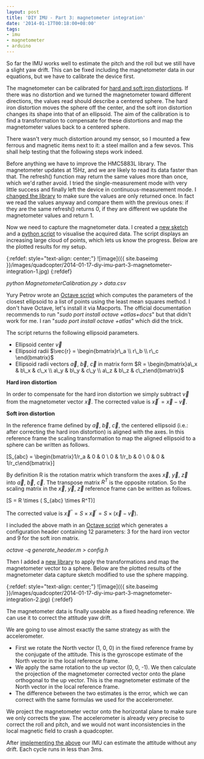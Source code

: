 ```yaml
---
layout: post
title: 'DIY IMU - Part 3: magnetometer integration'
date: '2014-01-17T00:18:00+08:00'
tags:
- imu
- magnetometer
- arduino
---
```

So far the IMU works well to estimate the pitch and the roll but we still have a slight yaw drift. This can be fixed including the magnetometer data in our equations, but we have to calibrate the device first.

The magnetometer can be calibrated for [hard and soft iron distortions](https://memsblog.wordpress.com/2011/03/22/hard-and-soft-iron-magnetic-compensation-explained/). If there was no distortion and we turned the magnetometer toward different directions, the values read should describe a centered sphere. The hard iron distortion moves the sphere off the center, and the soft iron distortion changes its shape into that of an ellipsoid. The aim of the calibration is to find a transformation to compensate for these distortions and map the magnetometer values back to a centered sphere.

There wasn't very much distortion around my sensor, so I mounted a few ferrous and magnetic items next to it: a steel maillon and a few sevos. This shall help testing that the following steps work indeed.

Before anything we have to improve the HMC5883L library. The magnetometer updates at 15Hz, and we are likely to read its data faster than that. The refresh() function may return the same values more than once, which we'd rather avoid. I tried the single-measurement mode with very little success and finally left the device in continuous-measurement mode. I [changed the library](https://github.com/marcv81/quadcopter/commit/a24c8e393e1ef1e1b1de78a4c21eea2f2f0f929a) to make sure the values are only returned once. In fact we read the values anyway and compare them with the previous ones: if they are the same refresh() returns 0, if they are different we update the magnetometer values and return 1.

Now we need to capture the magnetometer data. I created a [new sketch](https://github.com/marcv81/quadcopter/commit/d76a88d8c96914c3fc5b4e54331cef7d5241450b) and a [python script](https://github.com/marcv81/quadcopter/commit/0d308edbf5c7d96256960f7ee60a3955ab571649) to visualise the acquired data. The script displays an increasing large cloud of points, which lets us know the progress. Below are the plotted results for my setup.

{:refdef: style="text-align: center;"}
![image]({{ site.baseimg }}/images/quadcopter/2014-01-17-diy-imu-part-3-magnetometer-integration-1.jpg)
{:refdef}

_python MagnetometerCalibration.py \> data.csv_

Yury Petrov wrote an [Octave script](https://www.mathworks.co.uk/matlabcentral/fileexchange/24693-ellipsoid-fit) which computes the parameters of the closest ellipsoid to a list of points using the least mean squares method. I don't have Octave, let's install it via Macports. The official documentation recommends to run "_sudo port install octave +atlas+docs_" but that didn't work for me. I ran "_sudo port install octave +atlas_" which did the trick.

The script returns the following ellipsoid parameters.

- Ellipsoid center $\vec{v}$  
- Ellipsoid radii $\vec{r} = \begin{bmatrix}r\_a \\ r\_b \\ r\_c \end{bmatrix}$
- Ellipsoid radii vectors $\vec{a}$, $\vec{b}$, $\vec{c}$ in matrix form $R = \begin{bmatrix}a\_x & b\_x & c\_x \\ a\_y & b\_y & c\_y \\ a\_z & b\_z & c\_z\end{bmatrix}$

**Hard iron distortion**

In order to compensate for the hard iron distortion we simply subtract $\vec{v}$ from the magnetometer vector $\vec{x}$. The corrected value is $\vec{x}^\prime = \vec{x} - \vec{v}$.

**Soft iron distortion**

In the reference frame defined by $\vec{a}$, $\vec{b}$, $\vec{c}$, the centered ellipsoid (i.e.: after correcting the hard iron distortion) is aligned with the axes. In this reference frame the scaling transformation to map the aligned ellipsoid to a sphere can be written as follows.

\[S\_{abc} = \begin{bmatrix}1/r\_a & 0 & 0 \\ 0 & 1/r\_b & 0 \\ 0 & 0 & 1/r\_c\end{bmatrix}\]

By definition R is the rotation matrix which transform the axes $\vec{x}$, $\vec{y}$, $\vec{z}$ into $\vec{a}$, $\vec{b}$, $\vec{c}$. The transpose matrix $R^T$ is the opposite rotation. So the scaling matrix in the $\vec{x}$, $\vec{y}$, $\vec{z}$ reference frame can be written as follows.

\[S = R \times ( S\_{abc} \times R^T)\]

The corrected value is $\vec{x}^{\prime\prime} = S \times \vec{x}^\prime = S \times (\vec{x} - \vec{v})$.

I included the above math in an [Octave script](https://github.com/marcv81/quadcopter/commit/aa85b2a5960ee59be0ebe3623306059822be1190) which generates a configuration header containing 12 parameters: 3 for the hard iron vector and 9 for the soft iron matrix.

_octave -q generate\_header.m \> config.h_

Then I added a [new library](https://github.com/marcv81/quadcopter/commit/459d7193e48b6da028f21ac136d73470d3bb7970) to apply the transformations and map the magnetometer vector to a sphere. Below are the plotted results of the magnetometer data capture sketch modified to use the sphere mapping.

{:refdef: style="text-align: center;"}
![image]({{ site.baseimg }}/images/quadcopter/2014-01-17-diy-imu-part-3-magnetometer-integration-2.jpg)
{:refdef}

The magnetometer data is finally useable as a fixed heading reference. We can use it to correct the attitude yaw drift.

We are going to use almost exactly the same strategy as with the accelerometer.

- First we rotate the North vector (1, 0, 0) in the fixed reference frame by the conjugate of the attitude. This is the gyroscope estimate of the North vector in the local reference frame.
- We apply the same rotation to the up vector (0, 0, -1). We then calculate the projection of the magnetometer corrected vector onto the plane orthogonal to the up vector. This is the magnetometer estimate of the North vector in the local reference frame.
- The difference between the two estimates is the error, which we can correct with the same formulas we used for the accelerometer.

We project the magnetometer vector onto the horizontal plane to make sure we only corrects the yaw. The accelerometer is already very precise to correct the roll and pitch, and we would not want inconsistencies in the local magnetic field to crash a quadcopter.

After [implementing the above](https://github.com/marcv81/quadcopter/commit/f27cf5b793320f0f34ace6192b10959c8b1d703f) our IMU can estimate the attitude without any drift. Each cycle runs in less than 3ms.
